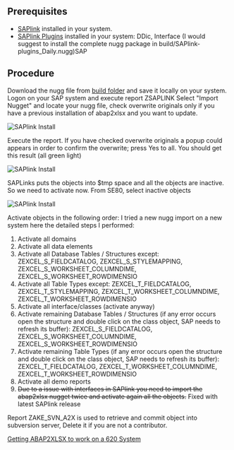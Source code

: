 ## Prerequisites
* [SAPlink](http://www.saplink.org) installed in your system.
* [SAPlink Plugins](http://www.saplink.org) installed in your system: DDic, Interface (I would suggest to install the complete nugg package in build/SAPlink-plugins_Daily.nugg)SAP

## Procedure
Download the nugg file from [build folder](https://github.com/ivanfemia/abap2xlsx/tree/master/build) and save it locally on your system. Logon on your SAP system and execute report ZSAPLINK Select "Import Nugget" and locate your nugg file, check overwrite originals only if you have a previous installation of abap2xlsx and you want to update.
 
![SAPlink Install](http://www.plinky.it/images/github/saplinkinstall1.png)

Execute the report.
If you have checked overwrite originals a popup could appears in order to confirm the overwrite; press Yes to all.
You should get this result (all green light)
 
![SAPlink Install](http://www.plinky.it/images/github/saplinkinstall2.png)
  
SAPLinks puts the objects into $tmp space and all the objects are inactive. So we need to activate now.
From SE80, select inactive objects
 
![SAPlink Install](http://www.plinky.it/images/github/saplinkinstall3.png)
 
Activate objects in the following order:
I tried a new nugg import on a new system here the detailed steps I performed:

1. Activate all domains
1. Activate all data elements
1. Activate all Database Tables / Structures except: ZEXCEL_S_FIELDCATALOG, ZEXCEL_S_STYLEMAPPING, ZEXCEL_S_WORKSHEET_COLUMNDIME, ZEXCEL_S_WORKSHEET_ROWDIMENSIO
1. Activate all Table Types except: ZEXCEL_T_FIELDCATALOG, ZEXCEL_T_STYLEMAPPING, ZEXCEL_T_WORKSHEET_COLUMNDIME, ZEXCEL_T_WORKSHEET_ROWDIMENSIO
1. Activate all interface/classes (activate anyway)
1. Activate remaining Database Tables /  Structures (if any error occurs open the structure and double click on  the class object, SAP needs to refresh its buffer): ZEXCEL_S_FIELDCATALOG, ZEXCEL_S_WORKSHEET_COLUMNDIME, ZEXCEL_S_WORKSHEET_ROWDIMENSIO
1. Activate remaining Table Types (if any error occurs open the structure and double click on the class object, SAP  needs to refresh its buffer): ZEXCEL_T_FIELDCATALOG, ZEXCEL_T_WORKSHEET_COLUMNDIME, ZEXCEL_T_WORKSHEET_ROWDIMENSIO
1. Activate all demo reports
1. ~~Due to a issue with interfaces in SAPlink you need to import the abap2xlsx nugget twice and activate again all the objects.~~ Fixed with latest SAPlink release

Report ZAKE_SVN_A2X is used to retrieve and commit object into subversion server, Delete it if you are not a contributor.

[Getting ABAP2XLSX to work on a 620 System](Getting-ABAP2XLSX-to-work-on-a-620-System)